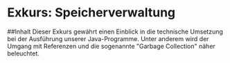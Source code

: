 # Exkurs: Speicherverwaltung

##Inhalt
Dieser Exkurs gewährt einen Einblick in die technische Umsetzung bei der Ausführung 
unserer Java-Programme. Unter anderem wird der Umgang mit Referenzen und die sogenannte 
"Garbage Collection" näher beleuchtet.

